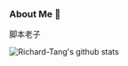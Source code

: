 ### About Me 👋

脚本老子

![Richard-Tang's github stats](https://github-readme-stats.vercel.app/api?username=Richard-Tang&theme=merko)

